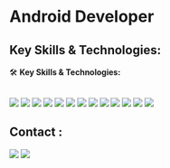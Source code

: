 # Android Developer

## Key Skills & Technologies:
🛠️ **Key Skills & Technologies:**

<br/>
<img src="https://img.shields.io/badge/Kotlin-A97BFF?style=for-the-badge&logo=kotlin&logoColor=white" /> <img src="https://img.shields.io/badge/Jetpack_Compose-4285F4?style=for-the-badge&logo=jetpack-compose&logoColor=white" /> <img src="https://img.shields.io/badge/XML-E34C26?style=for-the-badge&logo=xml&logoColor=white" /> <img src="https://img.shields.io/badge/Retrofit-FF7F50?style=for-the-badge&logo=retrofit&logoColor=white" /> <img src="https://img.shields.io/badge/okhttp-3C9CFF?style=for-the-badge&logo=okhttp&logoColor=white" /> <img src="https://img.shields.io/badge/Room-00BCD4?style=for-the-badge&logo=android&logoColor=white" /> <img src="https://img.shields.io/badge/Hilt-00ACC1?style=for-the-badge&logo=dagger&logoColor=white" /> <img src="https://img.shields.io/badge/Koin-5864FF?style=for-the-badge&logo=koin&logoColor=white" /> <img src="https://img.shields.io/badge/MVVM-8BC34A?style=for-the-badge&logo=data-saver&logoColor=white" /> <img src="https://img.shields.io/badge/MVI-FFC107?style=for-the-badge&logo=graphql&logoColor=black" /> <img src="https://img.shields.io/badge/Clean_Architecture-9C27B0?style=for-the-badge&logo=code-fork&logoColor=white" /> <img src="https://img.shields.io/badge/Flow-37474F?style=for-the-badge&logo=dart&logoColor=white" /> <img src="https://img.shields.io/badge/LiveData-F44336?style=for-the-badge&logo=android&logoColor=white" />
<br/>

## Contact :
<a href="https://t.me/ichi_07"><img src="https://img.shields.io/badge/Telegram-2CA5E0?style=for-the-badge&logo=telegram&logoColor=white" /></a>
<a href="mailto:magomed110301@yandex.ru"><img src="https://img.shields.io/badge/Email-D14836?style=for-the-badge&logo=gmail&logoColor=white" /></a>